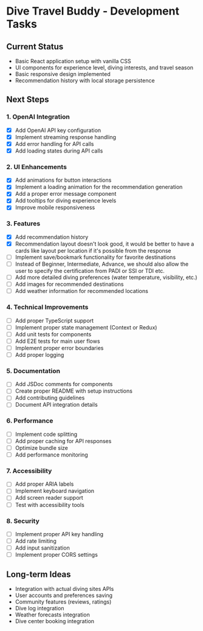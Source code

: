 # Dive Travel Buddy - Development Tasks

## Current Status

- Basic React application setup with vanilla CSS
- UI components for experience level, diving interests, and travel season
- Basic responsive design implemented
- Recommendation history with local storage persistence

## Next Steps

### 1. OpenAI Integration

- [x] Add OpenAI API key configuration
- [x] Implement streaming response handling
- [x] Add error handling for API calls
- [x] Add loading states during API calls

### 2. UI Enhancements

- [x] Add animations for button interactions
- [x] Implement a loading animation for the recommendation generation
- [x] Add a proper error message component
- [x] Add tooltips for diving experience levels
- [x] Improve mobile responsiveness

### 3. Features

- [x] Add recommendation history
- [x] Recommendation layout doesn't look good, it would be better to have a cards like layout per location if it's possible from the response
- [ ] Implement save/bookmark functionality for favorite destinations
- [ ] Instead of Beginner, Intermediate, Advance, we should also allow the user to specify the certification from PADI or SSI or TDI etc.
- [ ] Add more detailed diving preferences (water temperature, visibility, etc.)
- [ ] Add images for recommended destinations
- [ ] Add weather information for recommended locations

### 4. Technical Improvements

- [ ] Add proper TypeScript support
- [ ] Implement proper state management (Context or Redux)
- [ ] Add unit tests for components
- [ ] Add E2E tests for main user flows
- [ ] Implement proper error boundaries
- [ ] Add proper logging

### 5. Documentation

- [ ] Add JSDoc comments for components
- [ ] Create proper README with setup instructions
- [ ] Add contributing guidelines
- [ ] Document API integration details

### 6. Performance

- [ ] Implement code splitting
- [ ] Add proper caching for API responses
- [ ] Optimize bundle size
- [ ] Add performance monitoring

### 7. Accessibility

- [ ] Add proper ARIA labels
- [ ] Implement keyboard navigation
- [ ] Add screen reader support
- [ ] Test with accessibility tools

### 8. Security

- [ ] Implement proper API key handling
- [ ] Add rate limiting
- [ ] Add input sanitization
- [ ] Implement proper CORS settings

## Long-term Ideas

- Integration with actual diving sites APIs
- User accounts and preferences saving
- Community features (reviews, ratings)
- Dive log integration
- Weather forecasts integration
- Dive center booking integration
